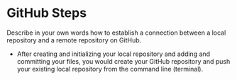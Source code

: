 # GitHub Steps

Describe in your own words how to establish a connection between a local repository and a remote repository on GitHub.
- After creating and initializing your local repository and adding and committing your files, you would create your GitHub repository and push your existing local repository from the command line (terminal). 
